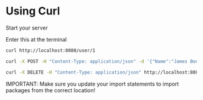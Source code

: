 # Using Curl

Start your server

Enter this at the terminal

```bash
curl http://localhost:8080/user/1
```

```bash
curl -X POST -H "Content-Type: application/json" -d '{"Name":"James Bond","Gender":"male","Age":32,"Id":"777"}' http://localhost:8080/user
```

```bash
curl -X DELETE -H "Content-Type: application/json" http://localhost:8080/user/777
```

IMPORTANT:
Make sure you update your import statements to import packages from the correct location!

